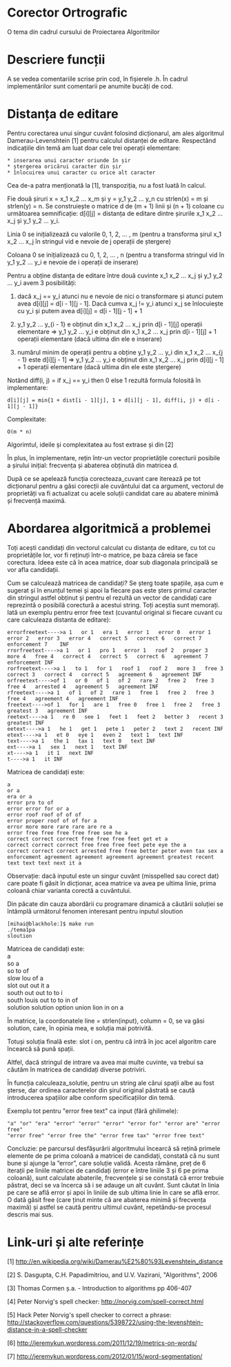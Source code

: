 Corector Ortrografic
=====================

O tema din cadrul cursului de Proiectarea Algoritmilor

Descriere funcții
==================

A se vedea comentariile scrise prin cod, în fișierele .h.
În cadrul implementărilor sunt comentarii pe anumite bucăți de cod. 

Distanța de editare
====================

Pentru corectarea unui singur cuvânt folosind dicționarul, am ales algoritmul
Damerau-Levenshtein [1] pentru calculul distanței de editare. Respectând 
indicațiile din temă am luat doar cele trei operații elementare:

	* inserarea unui caracter oriunde în șir
	* ștergerea oricărui caracter din șir
	* înlocuirea unui caracter cu orice alt caracter

Cea de-a patra menționată la [1], transpoziția, nu a fost luată în calcul. 

Fie două șiruri x = x_1 x_2 ... x_m și y = y_1 y_2 ... y_n cu strlen(x) = m și
strlen(y) = n. Se construiește o matrice d de (m + 1) linii și (n + 1) coloane
cu următoarea semnificație: d[i][j] = distanța de editare dintre șirurile 
x_1 x_2 ... x_j și y_1 y_2 ... y_i.

Linia 0 se inițializează cu valorile 0, 1, 2, ... , m (pentru a transforma
șirul x_1 x_2 ... x_j în stringul vid e nevoie de j operații de ștergere)

Coloana 0 se inițializează cu 0, 1, 2, ... , n (pentru a transforma
stringul vid în y_1 y_2 ... y_i e nevoie de i operații de inserare)

Pentru a obține distanța de editare între două cuvinte x_1 x_2 ... x_j și 
y_1 y_2 ... y_i avem 3 posibilități:

1)  dacă x_j == y_i atunci nu e nevoie de nici o transformare și
atunci putem avea d[i][j] = d[i - 1][j - 1]. Dacă cumva x_j != y_i atunci 
x_j se înlocuiește cu y_i și putem avea d[i][j] = d[i - 1][j - 1] + 1

2) y_1 y_2 ... y_{i - 1} e obținut din x_1 x_2 ... x_j prin
d[i - 1][j] operații elementare => y_1 y_2 ... y_i e obținut din x_1 x_2 ... x_j
prin d[i - 1][j] + 1 operații elementare (dacă ultima din ele e inserare)

3) numărul minim de operații pentru a obține y_1 y_2 ... y_i din 
x_1 x_2 ... x_{j - 1} este d[i][j - 1] => y_1 y_2 ... y_i e obținut din
x_1 x_2 ... x_j prin d[i][j - 1] + 1 operații elementare (dacă ultima din ele
este ștergere)

Notând diff(i, j) = if x_j == y_i then 0 else 1 rezultă formula folosită în
implementare:

	d[i][j] = min{1 + dist[i - 1][j], 1 + d[i][j - 1], diff(i, j) + d[i - 1][j - 1]}

Complexitate: 

	O(m * n)

Algorimtul, ideile și complexitatea au fost extrase și din [2]

În plus, în implementare, rețin într-un vector proprietățile corecturii posibile
a șirului inițial: frecvența și abaterea obținută din matricea d. 

După ce se apelează funcția corecteaza_cuvant care iterează pe tot dicționarul
pentru a găsi corecții ale cuvântului dat ca argument, vectorul de proprietăți
va fi actualizat cu acele soluții candidat care au abatere minimă și frecvență 
maximă. 

Abordarea algoritmică a problemei
=================================

Toți acești candidați din vectorul calculat cu distanța de editare, cu tot cu 
proprietățile lor, vor fi reținuți într-o matrice, pe baza căreia se face 
corectura. Ideea este că în acea matrice, doar sub diagonala principală se vor
afla candidații.

Cum se calculează matricea de candidați? Se șterg toate spațiile, așa cum e 
sugerat și în enunțul temei și apoi la fiecare pas este șters primul caracter
din stringul astfel obținut și pentru el rezultă un vector de candidați care
reprezintă o posibilă corectură a acestui string. Toți aceștia sunt memorați.
Iată un exemplu pentru error free text (cuvantul original si fiecare cuvant
cu care calculeaza distanta de editare):

	errorfreetext---->a 1   or 1   era 1   error 1   error 0   error 1   error 2   error 3   error 4   correct 5   correct 6   correct 7   enforcement 7    INF   
	rrorfreetext---->a 1   or 1   pro 1   error 1   roof 2   proper 3   more 4   free 4   correct 4   correct 5   correct 6   agreement 7   enforcement INF   
	rorfreetext---->a 1   to 1   for 1   roof 1   roof 2   more 3   free 3   correct 3   correct 4   correct 5   agreement 6   agreement INF   
	orfreetext---->of 1   or 0   of 1   of 2   rare 2   free 2   free 3   free 4   arrested 4   agreement 5   agreement INF   
	rfreetext---->a 1   of 1   of 2   rare 1   free 1   free 2   free 3   free 4   agreement 4   agreement INF   
	freetext---->of 1   for 1   are 1   free 0   free 1   free 2   free 3   greatest 3   agreement INF   
	reetext---->a 1   re 0   see 1   feet 1   feet 2   better 3   recent 3   greatest INF   
	eetext---->a 1   he 1   get 1   pete 1   peter 2   text 2   recent INF   
	etext---->a 1   et 0   eye 1   even 2   text 1   text INF   
	text---->a 1   the 1   tax 1   text 0   text INF   
	ext---->a 1   sex 1   next 1   text INF   
	xt---->a 1   it 1   next INF   
	t---->a 1   it INF   

Matricea de candidați este:

	a             
	or a            
	era or a           
	error pro to of          
	error error for or a         
	error roof roof of of of        
	error proper roof of of for a       
	error more more rare rare are re a      
	error free free free free free see he a     
	correct correct correct free free free feet get et a    
	correct correct correct free free free feet pete eye the a   
	correct correct correct arrested free free better peter even tax sex a  
	enforcement agreement agreement agreement agreement greatest recent text text text next it a 

Observație: dacă inputul este un singur cuvânt (misspelled sau corect dat) care
poate fi găsit în dicționar, acea matrice va avea pe ultima linie, prima coloană
chiar varianta corectă a cuvântului.

Din păcate din cauza abordării cu programare dinamică a căutării soluției se
întâmplă următorul fenomen interesant pentru inputul sloution

	[mihai@blackhole:]$ make run
	./tema1pa
	sloution 

Matricea de candidați este:           
	a								
	so	a							
	so	to	of						
	slow	lou	of	a					
	slot	out	out	it	a				
	south	out	out	to	to	i			
	south	louis	out	to	to	in	of		
	solution	solution	option	union	lion	in	on	a	

În matrice, la coordonatele line = strlen(input), column = 0, 
se va găsi solution, care, în opinia mea, e soluția mai potrivită. 

Totuși soluția finală este: slot i on, pentru că intră în joc acel algoritm care 
încearcă să pună spații. 

Altfel, dacă stringul de intrare va avea mai multe cuvinte, va trebui sa căutăm
în matricea de candidați diverse potriviri. 

În funcția calculeaza_solutie, pentru un string ale cărui spații albe au fost
șterse, dar ordinea caracterelor din șirul original păstrată se caută
introducerea spațiilor albe conform specificațiilor din temă. 

Exemplu tot pentru "error free text" ca input (fără ghilimele):

	"a" "or" "era" "error" "error" "error" "error for" "error are" "error free" 
	"error free" "error free the" "error free tax" "error free text" 

Concluzie: pe parcursul desfășurării algoritmului încearcă să rețină primele
elemente de pe prima coloană a matricei de candidați, constată că nu sunt bune
și ajunge la ”error”, care soluție validă. Acesta rămâne, preț de 6 iterații pe
liniile matricei de candidați (error e între liniile 3 și 6 pe prima coloană), 
sunt calculate abaterile, frecvențele și se constată că error trebuie păstrat, 
deci se va încerca să i se adauge un alt cuvânt. Sunt căutat în linia pe care
se află error și apoi în liniile de sub ultima linie în care se află error. O
dată găsit free (care ținut minte că are abaterea minimă și frecvența maximă) 
și astfel se caută pentru ultimul cuvânt, repetându-se procesul descris mai sus. 


Link-uri și alte referințe
==========================

[1] http://en.wikipedia.org/wiki/Damerau%E2%80%93Levenshtein_distance

[2] S. Dasgupta, C.H. Papadimitriou, and U.V. Vazirani, "Algorithms", 2006

[3] Thomas Cormen ș.a. - Introduction to algorithms pp 406-407

[4] Peter Norvig's spell checker: http://norvig.com/spell-correct.html

[5] Hack Peter Norvig's spell checker to correct a phrase:
http://stackoverflow.com/questions/5398722/using-the-levenshtein-distance-in-a-spell-checker

[6] http://jeremykun.wordpress.com/2011/12/19/metrics-on-words/

[7] http://jeremykun.wordpress.com/2012/01/15/word-segmentation/

